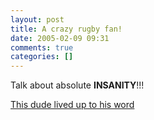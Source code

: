 ```yaml
---
layout: post
title: A crazy rugby fan!
date: 2005-02-09 09:31
comments: true
categories: []
---
```

Talk about absolute <b>INSANITY</b>!!!

<a href="http://story.news.yahoo.com/news?tmpl=story&cid=573&ncid=757&e=1&u=/nm/20050208/od_nm/odd_testicles_dc">This dude lived up to his word</a>
